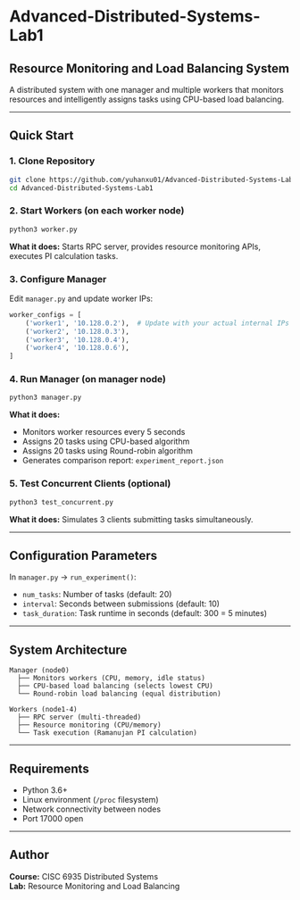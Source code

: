 # Advanced-Distributed-Systems-Lab1

## Resource Monitoring and Load Balancing System

A distributed system with one manager and multiple workers that monitors resources and intelligently assigns tasks using CPU-based load balancing.

---

## Quick Start

### 1. Clone Repository
```bash
git clone https://github.com/yuhanxu01/Advanced-Distributed-Systems-Lab1.git
cd Advanced-Distributed-Systems-Lab1
```

### 2. Start Workers (on each worker node)
```bash
python3 worker.py
```
**What it does:** Starts RPC server, provides resource monitoring APIs, executes PI calculation tasks.

### 3. Configure Manager
Edit `manager.py` and update worker IPs:
```python
worker_configs = [
    ('worker1', '10.128.0.2'),  # Update with your actual internal IPs
    ('worker2', '10.128.0.3'),
    ('worker3', '10.128.0.4'),
    ('worker4', '10.128.0.6'),
]
```

### 4. Run Manager (on manager node)
```bash
python3 manager.py
```
**What it does:** 
- Monitors worker resources every 5 seconds
- Assigns 20 tasks using CPU-based algorithm
- Assigns 20 tasks using Round-robin algorithm
- Generates comparison report: `experiment_report.json`

### 5. Test Concurrent Clients (optional)
```bash
python3 test_concurrent.py
```
**What it does:** Simulates 3 clients submitting tasks simultaneously.

---

## Configuration Parameters

In `manager.py` → `run_experiment()`:
- `num_tasks`: Number of tasks (default: 20)
- `interval`: Seconds between submissions (default: 10)
- `task_duration`: Task runtime in seconds (default: 300 = 5 minutes)

---

## System Architecture

```
Manager (node0)
  ├── Monitors workers (CPU, memory, idle status)
  ├── CPU-based load balancing (selects lowest CPU)
  └── Round-robin load balancing (equal distribution)

Workers (node1-4)
  ├── RPC server (multi-threaded)
  ├── Resource monitoring (CPU/memory)
  └── Task execution (Ramanujan PI calculation)
```

---

## Requirements
- Python 3.6+
- Linux environment (`/proc` filesystem)
- Network connectivity between nodes
- Port 17000 open

---

## Author
**Course:** CISC 6935 Distributed Systems  
**Lab:** Resource Monitoring and Load Balancing
